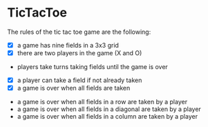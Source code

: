 # TicTacToe

The rules of the tic tac toe game are the following:
- [x] a game has nine fields in a 3x3 grid
- [x] there are two players in the game (X and O)
- players take turns taking fields until the game is over
- [x] a player can take a field if not already taken
- [x] a game is over when all fields are taken
- a game is over when all fields in a row are taken by a player
- a game is over when all fields in a diagonal are taken by a player
- a game is over when all fields in a column are taken by a player

